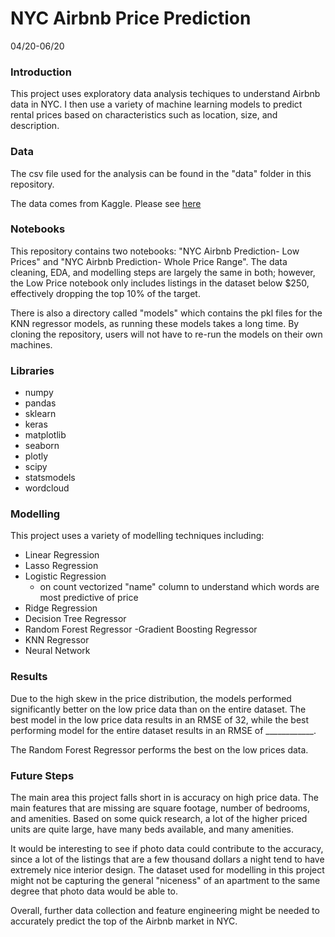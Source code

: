# NYC Airbnb Price Prediction 
04/20-06/20

### Introduction 

This project uses exploratory data analysis techiques to understand Airbnb data in NYC. I then use a variety of machine learning models to predict rental prices based on characteristics such as location, size, and description.

### Data 

The csv file used for the analysis can be found in the "data" folder in this repository.

The data comes from Kaggle. Please see [here](https://www.kaggle.com/dgomonov/new-york-city-airbnb-open-data)

### Notebooks 

This repository contains two notebooks: "NYC Airbnb Prediction- Low Prices" and "NYC Airbnb Prediction- Whole Price Range". The data cleaning, EDA, and modelling steps are largely the same in both; however, the Low Price notebook only includes listings in the dataset below $250, effectively dropping the top 10% of the target. 

There is also a directory called "models" which contains the pkl files for the KNN regressor models, as running these models takes a long time. By cloning the repository, users will not have to re-run the models on their own machines.

### Libraries

- numpy
- pandas
- sklearn
- keras
- matplotlib
- seaborn
- plotly
- scipy
- statsmodels
- wordcloud



### Modelling

This project uses a variety of modelling techniques including:<br>

- Linear Regression
- Lasso Regression
- Logistic Regression 
    - on count vectorized "name" column to understand which words are most predictive of price
- Ridge Regression 
- Decision Tree Regressor
- Random Forest Regressor
-Gradient Boosting Regressor
- KNN Regressor
- Neural Network



### Results 
Due to the high skew in the price distribution, the models performed significantly better on the low price data than on the entire dataset. The best model in the low price data results in an RMSE of 32, while the best performing model for the entire dataset results in an RMSE of ____________. 

The Random Forest Regressor performs the best on the low prices data. 

### Future Steps
The main area this project falls short in is accuracy on high price data. The main features that are missing are square footage, number of bedrooms, and amenities. Based on some quick research, a lot of the higher priced units are quite large, have many beds available, and many amenities. 

It would be interesting to see if photo data could contribute to the accuracy, since a lot of the listings that are a few thousand dollars a night tend to have extremely nice interior design. The dataset used for modelling in this project might not be capturing the general "niceness" of an apartment to the same degree that photo data would be able to. 

Overall, further data collection and feature engineering might be needed to accurately predict the top of the Airbnb market in NYC. 


